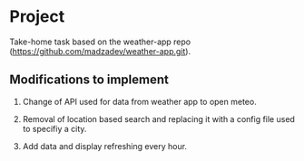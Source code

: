 # Project

Take-home task based on the weather-app repo (https://github.com/madzadev/weather-app.git).


## Modifications to implement

1. Change of API used for data from weather app to open meteo.

2. Removal of location based search and replacing it with a config file used to specifiy a city.

3. Add data and display refreshing every hour.